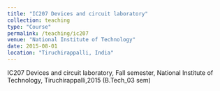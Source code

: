 ```yaml
---
title: "IC207 Devices and circuit laboratory"
collection: teaching
type: "Course"
permalink: /teaching/ic207
venue: "National Institute of Technology"
date: 2015-08-01
location: "Tiruchirappalli, India"
---
```


IC207 Devices and circuit laboratory, Fall semester, National Institute of Technology, Tiruchirappalli,2015 (B.Tech_03 sem)
